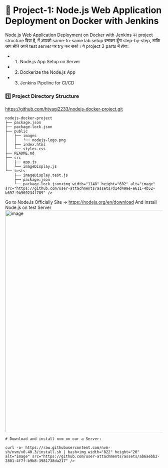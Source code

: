 # 🧪 Project-1: Node.js Web Application Deployment on Docker with Jenkins
Node.js Web Application Deployment on Docker with Jenkins का project structure दिया है, मैं आपको same-to-same lab setup बनाकर दूँगा step-by-step, ताकि आप सीधे अपने test server पर try कर सको।
ये project 3 parts में होगा:
- 1. Node.js App Setup on Server
- 2. Dockerize the Node.js App
-	3. Jenkins Pipeline for CI/CD

### 1️⃣ Project Directory Structure
<https://github.com/htyagi2233/nodejs-docker-project.git> 
```
nodejs-docker-project
├── package.json
├── package-lock.json
├── public
│   ├── images
│   │   └── nodejs-logo.png
│   ├── index.html
│   └── styles.css
├── README.md
├── src
│   ├── app.js
│   └── imageDisplay.js
└── tests
    ├── imageDisplay.test.js
    ├── package.json
    └── package-lock.json<img width="1148" height="602" alt="image" src="https://github.com/user-attachments/assets/d14d499e-e611-4b52-b697-9b969234f789" />
```

Go to NodeJs Officially Site ->  <https://nodejs.org/en/download>
And install Node.js on test Server
<img width="914" height="708" alt="image" src="https://github.com/user-attachments/assets/4fc38fd1-ebcf-4e53-b349-55593a830fdc" />


	# Download and install nvm on our a Server:
```
curl -o- https://raw.githubusercontent.com/nvm-sh/nvm/v0.40.3/install.sh | bash<img width="822" height="20" alt="image" src="https://github.com/user-attachments/assets/ab6aebb2-2801-4f7f-b9b8-3981738da217" />

```



